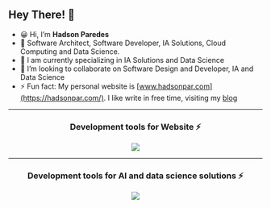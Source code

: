 ## Hey There! 👋
- 😀 Hi, I’m **Hadson Paredes**
- 👀 Software Architect, Software Developer, IA Solutions, Cloud Computing and Data Science.
- 🌱 I am currently specializing in IA Solutions and Data Science
- 💞️ I’m looking to collaborate on Software Design and Developer, IA and Data Science
- ⚡ Fun fact: My personal website is [www.hadsonpar.com](https://hadsonpar.com/). I like write in free time, visiting my [blog](http://blog.hadsonpar.com/)

<hr>
<h3 align="center">Development tools for Website ⚡</h3>

<p align="center">
  <a href="https://skillicons.dev">
    <img src="https://skillicons.dev/icons?i=php,cs,bootstrap,js,jquery,html,css,angular,ts,visualstudio,vscode,sublime,aws,azure,mysql,postman&theme=dark&perline=8" />
  </a>
</p>

<hr>
<h3 align="center">Development tools for AI and data science solutions ⚡</h3>

<p align="center">
  <a href="https://skillicons.dev">
    <img src="https://skillicons.dev/icons?i=py,fastapi,anaconda,postman,sklearn,tensorflow,vscode&theme=dark&perline=8" />
  </a>
</p>


<!--

<details>
  <summary>Github Stats ⚡</summary>
  
  <a href="#">![Github stats](https://github-readme-stats.vercel.app/api?username=devhadson&theme=blueberry&count_private=true&hide_border=true&line_height=20)</a>
  <a href="#">![Top Langs](https://github-readme-stats.vercel.app/api/top-langs/?username=devhadson&layout=compact&theme=blueberry&count_private=true&hide_border=true)</a>
</details>

**devhadson/devhadson** is a ✨ _special_ ✨ repository because its `README.md` (this file) appears on your GitHub profile.

Here are some ideas to get you started:

- 🔭 I’m currently working on ...
- 🌱 I’m currently learning ...
- 👯 I’m looking to collaborate on ...
- 🤔 I’m looking for help with ...
- 💬 Ask me about ...
- 📫 How to reach me: ...
- 😄 Pronouns: ...
- ⚡ Fun fact: ...
-->
